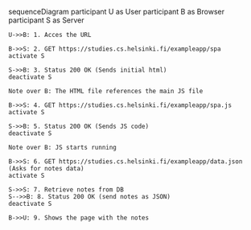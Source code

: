 sequenceDiagram
    participant U as User
    participant B as Browser
    participant S as Server

    U->>B: 1. Acces the URL 
    
    B->>S: 2. GET https://studies.cs.helsinki.fi/exampleapp/spa
    activate S
    
    S->>B: 3. Status 200 OK (Sends initial html)
    deactivate S
    
    Note over B: The HTML file references the main JS file
    
    B->>S: 4. GET https://studies.cs.helsinki.fi/exampleapp/spa.js
    activate S
    
    S->>B: 5. Status 200 OK (Sends JS code)
    deactivate S

    Note over B: JS starts running
    
    B->>S: 6. GET https://studies.cs.helsinki.fi/exampleapp/data.json (Asks for notes data)
    activate S
    
    S->>S: 7. Retrieve notes from DB
    S-->>B: 8. Status 200 OK (send notes as JSON)
    deactivate S
    
    B->>U: 9. Shows the page with the notes